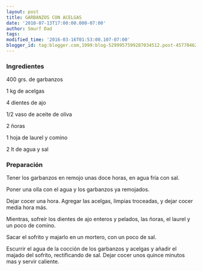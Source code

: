 ```yaml
---
layout: post
title: GARBANZOS CON ACELGAS
date: '2010-07-13T17:00:00.000-07:00'
author: Smurf Dad
tags: 
modified_time: '2016-03-16T01:53:00.107-07:00'
blogger_id: tag:blogger.com,1999:blog-5299957599287034512.post-4577046290400657346
---
```


<h3>Ingredientes</h3>

400 grs. de garbanzos

1 kg de acelgas

4 dientes de ajo

1/2 vaso de aceite de oliva

2 ñoras

1 hoja de laurel y comino

2 lt de agua y sal

<h3>Preparación</h3>

Tener los garbanzos en remojo unas doce horas, en agua fría con sal.

Poner una olla con el agua y los garbanzos ya remojados.

Dejar cocer una hora. Agregar las acelgas, limpias troceadas, y dejar cocer media hora más.

Mientras, sofreír los dientes de ajo enteros y pelados, las ñoras, el laurel y un poco de comino.

Sacar el sofrito y majarlo en un mortero, con un poco de sal.

Escurrir el agua de la cocción de los garbanzos y acelgas y añadir el majado del sofrito, rectificando de sal. Dejar cocer unos quince minutos mas y servir caliente.

